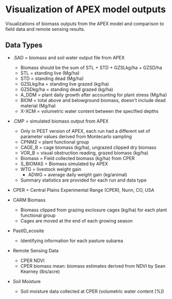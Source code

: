 # Visualization of APEX model outputs
Visualizations of biomass outputs from the APEX model and comparison to field data and remote sensing results.

## Data Types
* .SAD = biomass and soil water output file from APEX
  * Biomass should be the sum of STL + STD + GZSLkg/ha + GZSD/ha
  * STL = standing live (Mg/ha)
  * STD = standing dead (Mg/ha)
  * GZSLkg/ha = standing live grazed (kg/ha)
  * GZSDkg/ha = standing dead grazed (kg/ha)
  * A_DDM = plant daily growth after accounting for plant stress (Mg/ha)
  * BIOM = total above and belowground biomass, doesn't include dead material (Mg/ha)
  * X-XCM = volumetric water content between the specified depths

* .CMP = simulated biomass output from APEX
  * Only in PEST version of APEX, each run had a different set of parameter values derived from Montecarlo sampling
  * CPNM2 = plant functional group
  * CAGE_B = cage biomass (kg/ha), ungrazed clipped dry biomass
  * VOR_B = visual obstruction reading, grazed biomass (kg/ha)
  * Biomass = Field collected biomass (kg/ha) from CPER
  * S_BIOMAS = Biomass simulated by APEX
  * WTG = livestock weight gain
     * ADWG = average daily weight gain (kg/animal)
  * Summary statistics are provided for each run and data type
  
* CPER = Central Plains Experimental Range (CPER), Nunn, CO, USA

* CARM Biomass
  * Biomass clipped from grazing exclosure cages (kg/ha) for each plant functional group
  * Cages are moved at the end of each growing season
  
* PastID_ecosite
  * Identifying information for each pasture subarea
  
 * Remote Sensing Data
   * CPER NDVI
   * CPER biomass mean: biomass estimates derived from NDVI by Sean Kearney (lbs/acre)
   
 * Soil Moisture
   * Soil moisture data collected at CPER (volumetric water content [%])
  
